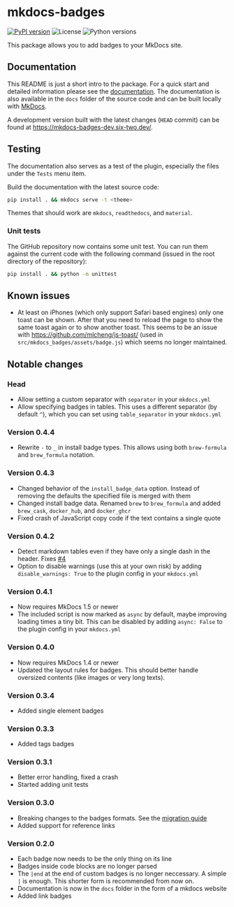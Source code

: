 # mkdocs-badges
[![PyPI version](https://img.shields.io/pypi/v/mkdocs-badges)](https://pypi.org/project/mkdocs-badges/)
![License](https://img.shields.io/pypi/l/mkdocs-badges)
![Python versions](https://img.shields.io/pypi/pyversions/mkdocs-badges)

This package allows you to add badges to your MkDocs site.

## Documentation

This README is just a short intro to the package.
For a quick start and detailed information please see the [documentation](https://mkdocs-badges.six-two.dev/).
The documentation is also available in the `docs` folder of the source code and can be built locally with [MkDocs](https://www.mkdocs.org/).

A development version built with the latest changes (`HEAD` commit) can be found at <https://mkdocs-badges-dev.six-two.dev/>.

## Testing

The documentation also serves as a test of the plugin, especially the files under the `Tests` menu item.

Build the documentation with the latest source code:
```bash
pip install . && mkdocs serve -t <theme>
```

Themes that should work are `mkdocs`, `readthedocs`, and `material`.

### Unit tests

The GitHub repository now contains some unit test.
You can run them against the current code with the following command (issued in the root directory of the repository):

```bash
pip install . && python -m unittest
```

## Known issues

- At least on iPhones (which only support Safari based engines) only one toast can be shown.
    After that you need to reload the page to show the same toast again or to show another toast.
    This seems to be an issue with <https://github.com/mlcheng/js-toast/> (used in `src/mkdocs_badges/assets/badge.js`) which seems no longer maintained.

## Notable changes

### Head

- Allow setting a custom separator with `separator` in your `mkdocs.yml`
- Allow specifying badges in tables.
    This uses a different separator (by default `^`), which you can set using `table_separator` in your `mkdocs.yml`

### Version 0.4.4

- Rewrite `-` to `_` in install badge types.
    This allows using both `brew-formula` and `brew_formula` notation.

### Version 0.4.3

- Changed behavior of the `install_badge_data` option.
    Instead of removing the defaults the specified file is merged with them
- Changed install badge data.
    Renamed `brew` to `brew_formula` and added `brew_cask`, `docker_hub`, and `docker_ghcr`
- Fixed crash of JavaScript copy code if the text contains a single quote

### Version 0.4.2

- Detect markdown tables even if they have only a single dash in the header. Fixes [#4](https://github.com/six-two/mkdocs-badges/issues/4)
- Option to disable warnings (use this at your own risk) by adding `disable_warnings: True` to the plugin config in your `mkdocs.yml`

### Version 0.4.1

- Now requires MkDocs 1.5 or newer
- The included script is now marked as `async` by default, maybe improving loading times a tiny bit. This can be disabled by adding `async: False` to the plugin config in your `mkdocs.yml`

### Version 0.4.0

- Now requires MkDocs 1.4 or newer
- Updated the layout rules for badges. This should better handle oversized contents (like images or very long texts).

### Version 0.3.4

- Added single element badges

### Version 0.3.3

- Added tags badges

### Version 0.3.1

- Better error handling, fixed a crash
- Started adding unit tests

### Version 0.3.0

- Breaking changes to the badges formats. See the [migration guide](https://mkdocs-badges.six-two.dev/migration/)
- Added support for reference links

### Version 0.2.0

- Each badge now needs to be the only thing on its line
- Badges inside code blocks are no longer parsed
- The `|end` at the end of custom badges is no longer neccessary. A simple `|` is enough. This shorter form is recommended from now on.
- Documentation is now in the `docs` folder in the form of a mkdocs website
- Added link badges
